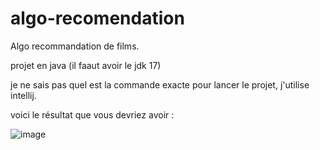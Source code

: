 # algo-recomendation

Algo recommandation de films.

projet en java (il faaut avoir le jdk 17)

je ne sais pas quel est la commande exacte pour lancer le projet, j'utilise intellij.

voici le résultat que vous devriez avoir : 

![image](https://github.com/tw0hour/algo-recomendation/assets/49560373/1fc08018-55f9-4564-a051-e026594a979d)
